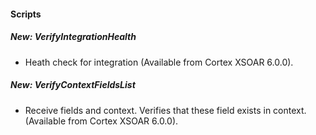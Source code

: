 
#### Scripts
##### New: VerifyIntegrationHealth
- Heath check for integration (Available from Cortex XSOAR 6.0.0).
##### New: VerifyContextFieldsList
- Receive fields and context. Verifies that these field exists in context. (Available from Cortex XSOAR 6.0.0).

